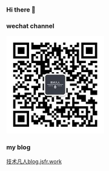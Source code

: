 ### Hi there 👋

<!--
**whp98/whp98** is a ✨ _special_ ✨ repository because its `README.md` (this file) appears on your GitHub profile.

Here are some ideas to get you started:

- 🔭 I’m currently working on ...
- 🌱 I’m currently learning ...
- 👯 I’m looking to collaborate on ...
- 🤔 I’m looking for help with ...
- 💬 Ask me about ...
- 📫 How to reach me: ...
- 😄 Pronouns: ...
- ⚡ Fun fact: ...
-->

###  wechat channel
![Qrcode](https://github.com/whp98/whp98.github.io/blob/main/docs/public/weixinqr.jpg)

### my blog

[技术凡人blog.jsfr.work](https://blog.jsfr.work)
